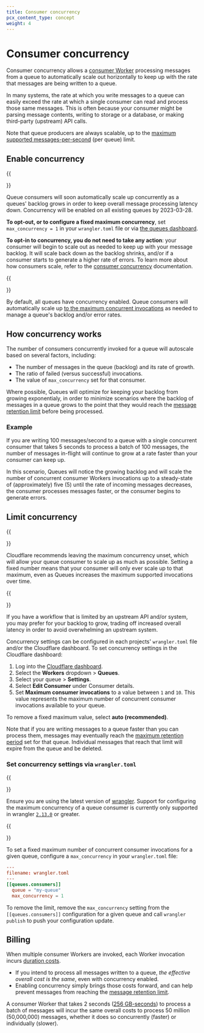 ```yaml
---
title: Consumer concurrency
pcx_content_type: concept
weight: 4
---
```


# Consumer concurrency 

Consumer concurrency allows a [consumer Worker](/queues/learning/how-queues-works/#consumers) processing messages from a queue to automatically scale out horizontally to keep up with the rate that messages are being written to a queue.

In many systems, the rate at which you write messages to a queue can easily exceed the rate at which a single consumer can read and process those same messages. This is often because your consumer might be parsing message contents, writing to storage or a database, or making third-party (upstream) API calls.

Note that queue producers are always scalable, up to the [maximum supported messages-per-second](/queues/platform/limits/) (per queue) limit.

## Enable concurrency

{{<Aside type="warning">}}

Queue consumers will soon automatically scale up concurrently as a queues' backlog grows in order to keep overall message processing latency down. Concurrency will be enabled on all existing queues by 2023-03-28.

**To opt-out, or to configure a fixed maximum concurrency**, set `max_concurrency = 1` in your `wrangler.toml` file or via [the queues dashboard](https://dash.cloudflare.com/?to=/:account/queues).

**To opt-in to concurrency, you do not need to take any action**: your consumer will begin to scale out as needed to keep up with your message backlog. It will scale back down as the backlog shrinks, and/or if a consumer starts to generate a higher rate of errors. To learn more about how consumers scale, refer to the [consumer concurrency](/queues/learning/consumer-concurrency/) documentation.

{{</Aside>}}

By default, all queues have concurrency enabled. Queue consumers will automatically scale up [to the maximum concurrent invocations](/queues/platform/limits/) as needed to manage a queue's backlog and/or error rates. 

## How concurrency works 

The number of consumers concurrently invoked for a queue will autoscale based on several factors, including:

* The number of messages in the queue (backlog) and its rate of growth.
* The ratio of failed (versus successful) invocations.
* The value of `max_concurrency` set for that consumer.

Where possible, Queues will optimize for keeping your backlog from growing exponentialy, in order to minimize scenarios where the backlog of messages in a queue grows to the point that they would reach the [message retention limit](/queues/platform/limits/) before being processed.

### Example

If you are writing 100 messages/second to a queue with a single concurrent consumer that takes 5 seconds to process a batch of 100 messages, the number of messages in-flight will continue to grow at a rate faster than your consumer can keep up.

In this scenario, Queues will notice the growing backlog and will scale the number of concurrent consumer Workers invocations up to a steady-state of (approximately) five (5) until the rate of incoming messages decreases, the consumer processes messages faster, or the consumer begins to generate errors.

## Limit concurrency

{{<Aside type="warning" header="Recommended concurrency setting">}}

Cloudflare recommends leaving the maximum concurrency unset, which will allow your queue consumer to scale up as much as possible. Setting a fixed number means that your consumer will only ever scale up to that maximum, even as Queues increases the maximum supported invocations over time.

{{</Aside>}}

If you have a workflow that is limited by an upstream API and/or system, you may prefer for your backlog to grow, trading off increased overall latency in order to avoid overwhelming an upstream system.

Concurrency settings can be configured in each projects' `wrangler.toml` file and/or the Cloudflare dashboard. To set concurrency settings in the Cloudflare dashboard:

1. Log into the [Cloudflare dashboard](https://dash.cloudflare.com).
2. Select the **Workers** dropdown > **Queues**.
3. Select your queue > **Settings**.
4. Select **Edit Consumer** under Consumer details.
5. Set **Maximum consumer invocations** to a value between `1` and `10`. This value represents the maximum number of concurrent consumer invocations available to your queue.

To remove a fixed maximum value, select **auto (recommended)**.

Note that if you are writing messages to a queue faster than you can process them, messages may eventually reach the [maximum retention period](/queues/platform/limits/) set for that queue. Individual messages that reach that limit will expire from the queue and be deleted.

### Set concurrency settings via `wrangler.toml`

{{<Aside type="note">}}

Ensure you are using the latest version of [wrangler](/workers/wrangler/install-and-update/). Support for configuring the maximum concurrency of a queue consumer is currently only supported in wrangler [`2.13.0`](https://github.com/cloudflare/workers-sdk/releases/tag/wrangler%402.13.0) or greater. 

{{</Aside>}}

To set a fixed maximum number of concurrent consumer invocations for a given queue, configure a `max_concurrency` in your `wrangler.toml` file:

```toml
---
filename: wrangler.toml
---
[[queues.consumers]]
  queue = "my-queue"
  max_concurrency = 1
```

To remove the limit, remove the `max_concurrency` setting from the `[[queues.consumers]]` configuration for a given queue and call `wrangler publish` to push your configuration update. 

<!-- Not yet available but will be very soon 
### wrangler CLI

```sh
# where `N` is a positive integer between 1 and 10
$ wrangler queues consumer update <script-name> --max-concurrency=N
```

To remove the limit and allow Queues to scale your consumer to the maximum number of invocations, call `consumer update`  without any flags:

```sh
# Call update without passing a flag to allow concurrency to scale to the maximum
$ wrangler queues consumer update <script-name>
```
-->
## Billing

When multiple consumer Workers are invoked, each Worker invocation incurs [duration costs](https://developers.cloudflare.com/workers/platform/pricing/#workers).

* If you intend to process all messages written to a queue, _the effective overall cost is the same_, even with concurrency enabled.
* Enabling concurrency simply brings those costs forward, and can help prevent messages from reaching the [message retention limit](/queues/platform/limits/).

A consumer Worker that takes 2 seconds ([256 GB-seconds](/workers/platform/pricing/#workers-unbound-billing-examples)) to process a batch of messages will incur the same overall costs to process 50 million (50,000,000) messages, whether it does so concurrently (faster) or individually (slower).
